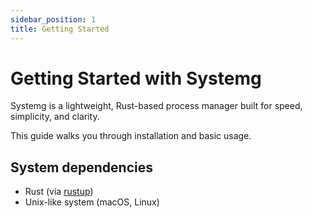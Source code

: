 ```yaml
---
sidebar_position: 1
title: Getting Started
---
```


# Getting Started with Systemg

Systemg is a lightweight, Rust-based process manager built for speed, simplicity, and clarity.

This guide walks you through installation and basic usage.

## System dependencies

- Rust (via [rustup](https://rustup.rs))
- Unix-like system (macOS, Linux)
